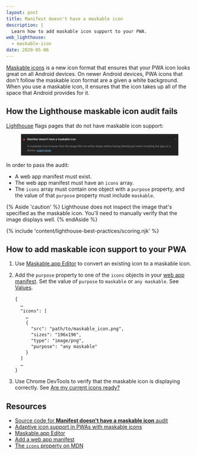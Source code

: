 ```yaml
---
layout: post
title: Manifest doesn't have a maskable icon
description: |
  Learn how to add maskable icon support to your PWA.
web_lighthouse:
  - maskable-icon
date: 2020-05-06
---
```


[Maskable icons][guide] is a new icon format that ensures that your PWA icon looks
great on all Android devices. On newer Android devices, PWA icons that don't follow
the maskable icon format are a given a white background. When you use a maskable
icon, it ensures that the icon takes up all of the space that Android provides for it.

## How the Lighthouse maskable icon audit fails

[Lighthouse](https://developers.google.com/web/tools/lighthouse/)
flags pages that do not have maskable icon support:

<figure class="w-figure">
  <img class="w-screenshot" src="maskable-icon.jpg"
       alt="The maskable icon audit in the Lighthouse Report UI.">
</figure>

In order to pass the audit:

* A web app manifest must exist.
* The web app manifest must have an `icons` array.
* The `icons` array must contain one object with a `purpose` property,
  and the value of that `purpose` property must include `maskable`.

{% Aside 'caution' %}
  Lighthouse does not inspect the image that's specified as the maskable icon.
  You'll need to manually verify that the image displays well.
{% endAside %}

{% include 'content/lighthouse-best-practices/scoring.njk' %}

## How to add maskable icon support to your PWA

1. Use [Maskable.app Editor][editor] to convert an existing icon to a maskable icon.
1. Add the `purpose` property to one of the `icons` objects in your [web app manifest][manifest].
   Set the value of `purpose` to `maskable` or `any maskable`. See [Values][values].

   ```json/8
   {
     …
     "icons": [
       …
       {
         "src": "path/to/maskable_icon.png",
         "sizes": "196x196",
         "type": "image/png",
         "purpose": "any maskable"
       }
     ]
     …
   }
   ```

3. Use Chrome DevTools to verify that the maskable icon is displaying correctly.
   See [Are my current icons ready?](/maskable-icon/#are-my-current-icons-ready)

## Resources

- [Source code for **Manifest doesn't have a maskable icon** audit](https://github.com/GoogleChrome/lighthouse/blob/master/lighthouse-core/audits/maskable-icon.js)
- [Adaptive icon support in PWAs with maskable icons][guide]
- [Maskable.app Editor][editor]
- [Add a web app manifest][manifest]
- [The `icons` property on MDN](https://developer.mozilla.org/docs/Web/Manifest/icons)

[guide]: /maskable-icon/
[editor]: https://maskable.app/editor
[manifest]: /add-manifest/
[values]: https://developer.mozilla.org/docs/Web/Manifest/icons#Values